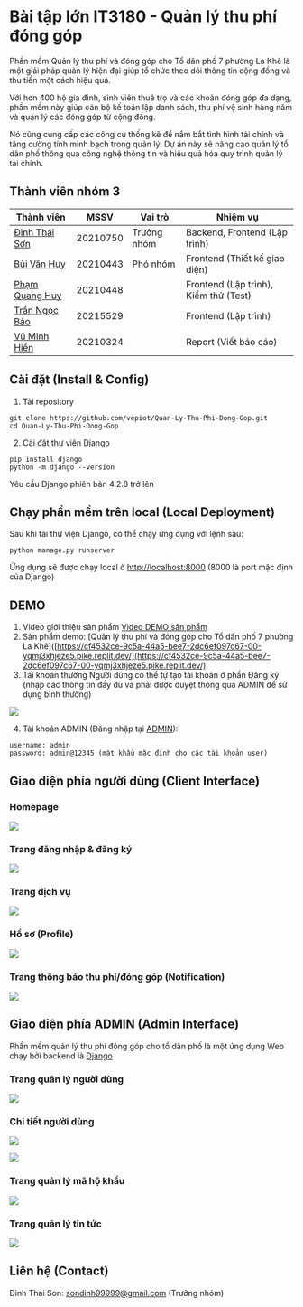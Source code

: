 # Bài tập lớn IT3180 - Quản lý thu phí đóng góp
Phần mềm Quản lý thu phí và đóng góp cho Tổ dân phố 7 phường La Khê là một giải pháp quản lý hiện đại giúp tổ chức theo dõi thông tin cộng đồng và thu tiền một cách hiệu quả.

Với hơn 400 hộ gia đình, sinh viên thuê trọ và các khoản đóng góp đa dạng, phần mềm này giúp cán bộ kế toán lập danh sách, thu phí vệ sinh hàng năm và quản lý các đóng góp từ cộng đồng.

Nó cũng cung cấp các công cụ thống kê để nắm bắt tình hình tài chính và tăng cường tính minh bạch trong quản lý. Dự án này sẽ nâng cao quản lý tổ dân phố thông qua công nghệ thông tin và hiệu quả hóa quy trình quản lý tài chính.

## Thành viên nhóm 3
| Thành viên                                        | MSSV     | Vai trò     | Nhiệm vụ                              |
| ------------------------------------------------- | -------- | ----------- | ------------------------------------- |
| [Đinh Thái Sơn](https://github.com/spid3r1337/)   | 20210750 | Trưởng nhóm | Backend, Frontend (Lập trình)         |
| [Bùi Văn Huy](https://github.com/buiihuy)         | 20210443 | Phó nhóm    | Frontend (Thiết kế giao diện)         |
| [Phạm Quang Huy](https://github.com/Huygiauten)   | 20210448 |             | Frontend (Lập trình), Kiểm thử (Test) |
| [Trần Ngọc Bảo](https://github.com/Tran-Ngoc-Bao) | 20215529 |             | Frontend (Lập trình)                  |
| [Vũ Minh Hiển](https://github.com/Minh-Hien2904)  | 20210324 |             | Report (Viết báo cáo)                 |

## Cài đặt (Install & Config)
1. Tải repository
```
git clone https://github.com/vepiot/Quan-Ly-Thu-Phi-Dong-Gop.git
cd Quan-Ly-Thu-Phi-Dong-Gop
```
2. Cài đặt thư viện Django
```
pip install django
python -m django --version
```
Yêu cầu Django phiên bản 4.2.8 trở lên

## Chạy phần mềm trên local (Local Deployment)
Sau khi tải thư viện Django, có thể chạy ứng dụng với lệnh sau:
```
python manage.py runserver
```
Ứng dụng sẽ được chạy local ở [http://localhost:8000](http://localhost:8000) (8000 là port mặc định của Django)

## DEMO 
1. Video giới thiệu sản phẩm [Video DEMO sản phẩm](https://youtu.be/FBIR0gkvZ9A)
2. Sản phẩm demo: [Quản lý thu phí và đóng góp cho Tổ dân phố 7 phường La Khê]([https://cf4532ce-9c5a-44a5-bee7-2dc6ef097c67-00-yqmj3xhjeze5.pike.replit.dev/](https://cf4532ce-9c5a-44a5-bee7-2dc6ef097c67-00-yqmj3xhjeze5.pike.replit.dev/)
3. Tài khoản thường
Người dùng có thể tự tạo tài khoản ở phần Đăng ký (nhập các thông tin đầy đủ và phải được duyệt thông qua ADMIN để sử dụng bình thường)

![](images/wait.png)

4. Tài khoản ADMIN (Đăng nhặp tại [ADMIN](https://cf4532ce-9c5a-44a5-bee7-2dc6ef097c67-00-yqmj3xhjeze5.pike.replit.dev/admin)):
```
username: admin
password: admin@12345 (mật khẩu mặc định cho các tài khoản user)
```
## Giao diện phía người dùng (Client Interface)
### Homepage

![](images/homepage.png)

### Trang đăng nhập & đăng ký

![](images/signin_signup.png)

### Trang dịch vụ

![](images/service.png)

### Hồ sơ (Profile)

![](images/profile.png)

### Trang thông báo thu phí/đóng góp (Notification)

![](images/notification.png)

## Giao diện phía ADMIN (Admin Interface)
Phần mềm quản lý thu phí đóng góp cho tổ dân phố là một ứng dụng Web chạy bởi backend là [Django](https://www.djangoproject.com/start/overview/)

### Trang quản lý người dùng

![](images/user-general.png)

### Chi tiết người dùng

![](images/user1.png)

![](images/user2.png)

### Trang quản lý mã hộ khẩu

![](images/home-code.png)

### Trang quản lý tin tức

![](images/news.png)

## Liên hệ (Contact)
Dinh Thai Son: sondinh99999@gmail.com (Trưởng nhóm)
